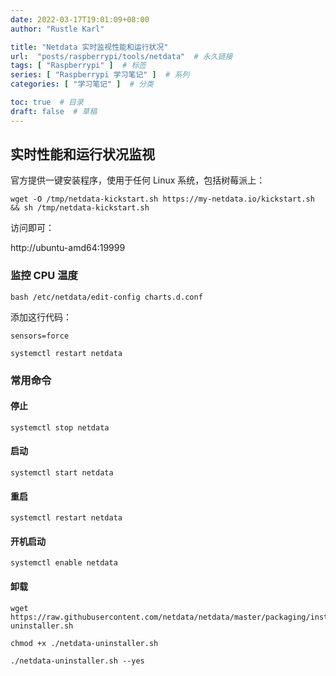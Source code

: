 ```yaml
---
date: 2022-03-17T19:01:09+08:00
author: "Rustle Karl"

title: "Netdata 实时监视性能和运行状况"
url:  "posts/raspberrypi/tools/netdata"  # 永久链接
tags: [ "Raspberrypi" ]  # 标签
series: [ "Raspberrypi 学习笔记" ]  # 系列
categories: [ "学习笔记" ]  # 分类

toc: true  # 目录
draft: false  # 草稿
---
```


## 实时性能和运行状况监视

官方提供一键安装程序，使用于任何 Linux 系统，包括树莓派上：

```shell
wget -O /tmp/netdata-kickstart.sh https://my-netdata.io/kickstart.sh && sh /tmp/netdata-kickstart.sh
```

访问即可：

http://ubuntu-amd64:19999

### 监控 CPU 温度

```shell
bash /etc/netdata/edit-config charts.d.conf
```

添加这行代码：

```shell
sensors=force
```

```shell
systemctl restart netdata
```

### 常用命令

#### 停止

```shell
systemctl stop netdata
```
#### 启动

```shell
systemctl start netdata
```

#### 重启

```shell
systemctl restart netdata
```

#### 开机启动
```shell
systemctl enable netdata
```

#### 卸载

```shell
wget https://raw.githubusercontent.com/netdata/netdata/master/packaging/installer/netdata-uninstaller.sh

chmod +x ./netdata-uninstaller.sh

./netdata-uninstaller.sh --yes
```
